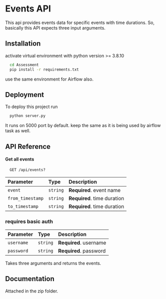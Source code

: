 
# Events API

This api provides events data for specific events with time durations. So, basically this API expects three input arguments.




## Installation

activate virtual environment with python version >= 3.8.10

```bash
  cd Assessment
  pip install -r requirements.txt
```

use the same environment for Airflow also.


## Deployment

To deploy this project run

```bash
  python server.py
```

It runs on 5000 port by default. keep the same as it is being used by airflow task as well.



## API Reference

#### Get all events

```http
  GET /api/events?
```

| Parameter | Type     | Description                |
| :-------- | :------- | :------------------------- |
| `event` | `string` | **Required**. event name |
| `from_timestamp` | `string` | **Required**. time duration |
| `to_timestamp` | `string` | **Required**. time duration |


### requires basic auth
| Parameter | Type     | Description                       |
| :-------- | :------- | :-------------------------------- |
| `username`      | `string` | **Required**. username |
| `password`      | `string` | **Required**. password |


Takes three arguments and returns the events.


## Documentation

Attached in the zip folder.

